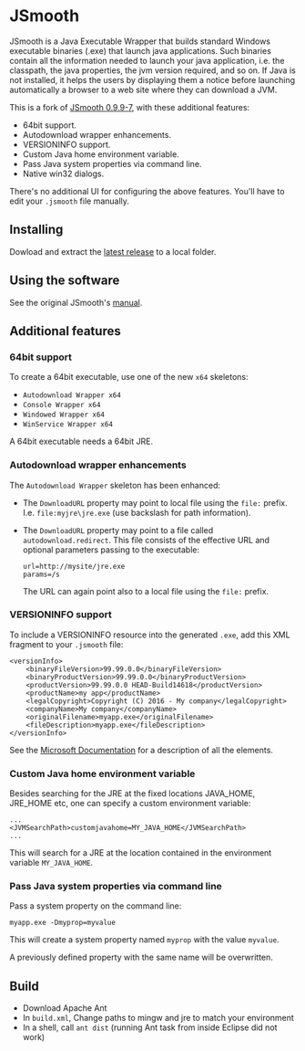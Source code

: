 # JSmooth
JSmooth is a Java Executable Wrapper that builds standard Windows
executable binaries (.exe) that launch java applications. Such binaries
contain all the information needed to launch your java application,
i.e. the classpath, the java properties, the jvm version required, and
so on. If Java is not installed, it helps the users by displaying them a
notice before launching automatically a browser to a web site where they
can download a JVM.

This is a fork of [JSmooth 0.9.9-7](http://jsmooth.sourceforge.net/), with these additional features:
- 64bit support.
- Autodownload wrapper enhancements.
- VERSIONINFO support.
- Custom Java home environment variable.
- Pass Java system properties via command line.
- Native win32 dialogs.

There's no additional UI for configuring the above features. You'll have to edit your `.jsmooth` file manually.

## Installing
Dowload and extract the [latest release](https://github.com/BisonSchweizAG/JSmooth/releases) to a local folder.

## Using the software
See the original JSmooth's [manual](http://jsmooth.sourceforge.net/docs/jsmooth-doc.html).

## Additional features

### 64bit support

To create a 64bit executable, use one of the new `x64` skeletons:

* `Autodownload Wrapper x64`
* `Console Wrapper x64`
* `Windowed Wrapper x64`
* `WinService Wrapper x64`

A 64bit executable needs a 64bit JRE.

### Autodownload wrapper enhancements
The `Autodownload Wrapper` skeleton has been enhanced:
- The `DownloadURL` property may point to local file using the `file:` prefix. I.e. `file:myjre\jre.exe` (use backslash for path information).
- The `DownloadURL` property may point to a file called `autodownload.redirect`.
    This file consists of the effective URL and optional parameters passing to the executable:
    ```
    url=http://mysite/jre.exe
    params=/s
    ```

    The URL can again point also to a local file using the `file:` prefix.

### VERSIONINFO support

To include a VERSIONINFO resource into the generated `.exe`, add this XML fragment to your `.jsmooth` file:

```
<versionInfo>
    <binaryFileVersion>99.99.0.0</binaryFileVersion>
    <binaryProductVersion>99.99.0.0</binaryProductVersion>
    <productVersion>99.99.0.0 HEAD-Build14618</productVersion>
    <productName>my app</productName>
    <legalCopyright>Copyright (C) 2016 - My company</legalCopyright>
    <companyName>My company</companyName>
    <originalFilename>myapp.exe</originalFilename>
    <fileDescription>myapp.exe</fileDescription>
</versionInfo>
```

See the <a href="https://msdn.microsoft.com/en-us/library/windows/desktop/aa381058(v=vs.85).aspx">Microsoft Documentation</a> for a description of all the elements.

### Custom Java home environment variable
Besides searching for the JRE at the fixed locations JAVA_HOME, JRE_HOME etc, one can specify a custom environment variable:

```
...
<JVMSearchPath>customjavahome=MY_JAVA_HOME</JVMSearchPath>
...
```
This will search for a JRE at the location contained in the environment variable `MY_JAVA_HOME`.

### Pass Java system properties via command line

Pass a system property on the command line:
```
myapp.exe -Dmyprop=myvalue
```

This will create a system property named `myprop` with the value `myvalue`.

A previously defined property with the same name will be overwritten.

## Build
- Download Apache Ant
- In `build.xml`, Change paths to mingw and jre to match your environment
- In a shell, call `ant dist` (running Ant task from inside Eclipse did not work)
